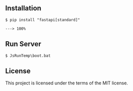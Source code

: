 ## Installation

<div class="termy">

```console
$ pip install "fastapi[standard]"

---> 100%
```

</div>

## Run Server
<div class="termy">

```console
$ JsRunTemp\boot.bat
```

</div>

## License

This project is licensed under the terms of the MIT license.
